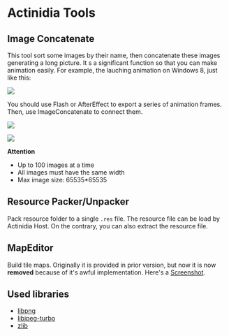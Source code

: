 # Actinidia Tools

## Image Concatenate

This tool sort some images by their name, then concatenate these images generating a long picture. It s a significant function so that you can make animation easily. For example, the lauching animation on Windows 8, just like this:

![](https://moooc.oss-cn-shenzhen.aliyuncs.com/blog/2015-05-04_162943.png)

You should use Flash or AfterEffect to export a series of animation frames. Then, use ImageConcatenate to connect them.

![](https://moooc.oss-cn-shenzhen.aliyuncs.com/blog/linker1.png)

![](https://moooc.oss-cn-shenzhen.aliyuncs.com/blog/linker2.png)

**Attention**

- Up to 100 images at a time 
- All images must have the same width
- Max image size: 65535\*65535

## Resource Packer/Unpacker

Pack resource folder to a single `.res` file. The resource file can be load by Actinidia Host. On the contrary, you can also extract the resource file.

## MapEditor

Build tile maps. Originally it is provided in prior version, but now it is now **removed** because of it's
awful implementation. Here's a [Screenshot](https://moooc.oss-cn-shenzhen.aliyuncs.com/blog/Actinidia_mapeditor_prev.png).

## Used libraries

- [libpng](http://www.libpng.org/pub/png/libpng.html)
- [libjpeg-turbo](https://www.libjpeg-turbo.org/)
- [zlib](https://www.zlib.net/)
